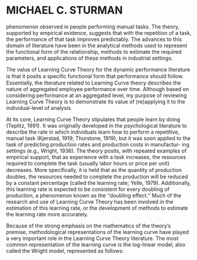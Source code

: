 # MICHAEL C. STURMAN

phenomenon observed in people performing manual tasks. The theory, supported by empirical evidence, suggests that with the repetition of a task, the performance of that task improves predictably. The advances to this domain of literature have been in the analytical methods used to represent the functional form of the relationship, methods to estimate the required parameters, and applications of these methods in industrial settings.

The value of Learning Curve Theory for the dynamic performance literature is that it posits a speciﬁc functional form that performance should follow. Essentially, the literature related to Learning Curve theory describes the nature of aggregated employee performance over time. Although based on considering performance at an aggregated level, my purpose of reviewing Learning Curve Theory is to demonstrate its value of (re)applying it to the individual-level of analysis.

At its core, Learning Curve Theory stipulates that people learn by doing (Teplitz, 1991). It was originally developed in the psychological literature to describe the rate in which individuals learn how to perform a repetitive, manual task (Kjerstad, 1919; Thurstone, 1919), but it was soon applied to the task of predicting production rates and production costs in manufactur- ing settings (e.g., Wright, 1936). The theory posits, with repeated examples of empirical support, that as experience with a task increases, the resources required to complete the task (usually labor hours or price per unit) decreases. More speciﬁcally, it is held that as the quantity of production doubles, the resources needed to complete the production will be reduced by a constant percentage (called the learning rate; Yelle, 1979). Additionally, this learning rate is expected to be consistent for every doubling of production, a phenomenon known as the ‘‘doubling effect.’’ Much of the research and use of Learning Curve Theory has been involved in the estimation of this learning rate, or the development of methods to estimate the learning rate more accurately.

Because of the strong emphasis on the mathematics of the theory’s premise, methodological representations of the learning curve have played a very important role in the Learning Curve Theory literature. The most common representation of the learning curve is the log-linear model, also called the Wright model, represented as follows: